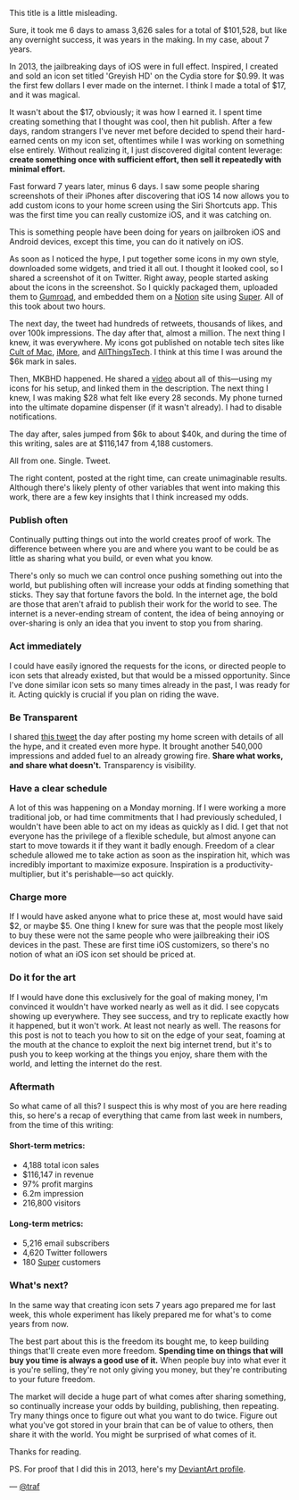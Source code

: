 This title is a little misleading.

Sure, it took me 6 days to amass 3,626 sales for a total of $101,528, but like any overnight success, it was years in the making. In my case, about 7 years.

In 2013, the jailbreaking days of iOS were in full effect. Inspired, I created and sold an icon set titled 'Greyish HD' on the Cydia store for $0.99. It was the first few dollars I ever made on the internet. I think I made a total of $17, and it was magical.

It wasn't about the $17, obviously; it was how I earned it. I spent time creating something that I thought was cool, then hit publish. After a few days, random strangers I've never met before decided to spend their hard-earned cents on my icon set, oftentimes while I was working on something else entirely. Without realizing it, I just discovered digital content leverage: **create something once with sufficient effort, then sell it repeatedly with minimal effort.**

Fast forward 7 years later, minus 6 days. I saw some people sharing screenshots of their iPhones after discovering that iOS 14 now allows you to add custom icons to your home screen using the Siri Shortcuts app. This was the first time you can really customize iOS, and it was catching on. 

This is something people have been doing for years on jailbroken iOS and Android devices, except this time, you can do it natively on iOS.

As soon as I noticed the hype, I put together some icons in my own style, downloaded some widgets, and tried it all out. I thought it looked cool, so I shared a screenshot of it on Twitter. Right away, people started asking about the icons in the screenshot. So I quickly packaged them, uploaded them to [Gumroad](https://gumroad.com), and embedded them on a [Notion](https://notion.so) site using [Super](https://super.so). All of this took about two hours.

The next day, the tweet had hundreds of retweets, thousands of likes, and over 100k impressions. The day after that, almost a million. The next thing I knew, it was everywhere. My icons got published on notable tech sites like [Cult of Mac](https://www.cultofmac.com/723490/ios-14-iphone-home-screen-customization/), [iMore](https://www.imore.com/people-are-making-real-money-selling-icon-sets-ios-14-home-screens), and [AllThingsTech](https://allthingst3ch.com/ios14homescreen). I think at this time I was around the $6k mark in sales.

Then, MKBHD happened. He shared a [video](https://youtu.be/cH66LWWluVE) about all of this—using my icons for his setup, and linked them in the description. The next thing I knew, I was making $28 what felt like every 28 seconds. My phone turned into the ultimate dopamine dispenser (if it wasn't already). I had to disable notifications.

The day after, sales jumped from $6k to about $40k, and during the time of this writing, sales are at $116,147 from 4,188 customers.

All from one. Single. Tweet.

The right content, posted at the right time, can create unimaginable results. Although there's likely plenty of other variables that went into making this work, there are a few key insights that I think increased my odds.

### Publish often

Continually putting things out into the world creates proof of work. The difference between where you are and where you want to be could be as little as sharing what you build, or even what you know.

There's only so much we can control once pushing something out into the world, but publishing often will increase your odds at finding something that sticks. They say that fortune favors the bold. In the internet age, the bold are those that aren't afraid to publish their work for the world to see. The internet is a never-ending stream of content, the idea of being annoying or over-sharing is only an idea that you invent to stop you from sharing. 

### Act immediately

I could have easily ignored the requests for the icons, or directed people to icon sets that already existed, but that would be a missed opportunity. Since I've done similar icon sets so many times already in the past, I was ready for it. Acting quickly is crucial if you plan on riding the wave. 

### Be Transparent

I shared [this tweet](https://twitter.com/traf/status/1308158718975111175) the day after posting my home screen with details of all the hype, and it created even more hype. It brought another 540,000 impressions and added fuel to an already growing fire. **Share what works, and share what doesn't.** Transparency is visibility.

### Have a clear schedule

A lot of this was happening on a Monday morning. If I were working a more traditional job, or had time commitments that I had previously scheduled, I wouldn't have been able to act on my ideas as quickly as I did. I get that not everyone has the privilege of a flexible schedule, but almost anyone can start to move towards it if they want it badly enough. Freedom of a clear schedule allowed me to take action as soon as the inspiration hit, which was incredibly important to maximize exposure. Inspiration is a productivity-multiplier, but it's perishable—so act quickly.

### Charge more

If I would have asked anyone what to price these at, most would have said $2, or maybe $5. One thing I knew for sure was that the people most likely to buy these were not the same people who were jailbreaking their iOS devices in the past. These are first time iOS customizers, so there's no notion of what an iOS icon set should be priced at.

### Do it for the art

If I would have done this exclusively for the goal of making money, I'm convinced it wouldn't have worked nearly as well as it did. I see copycats showing up everywhere. They see success, and try to replicate exactly how it happened, but it won't work. At least not nearly as well. The reasons for this post is not to teach you how to sit on the edge of your seat, foaming at the mouth at the chance to exploit the next big internet trend, but it's to push you to keep working at the things you enjoy, share them with the world, and letting the internet do the rest.

### Aftermath

So what came of all this? I suspect this is why most of you are here reading this, so here's a recap of everything that came from last week in numbers, from the time of this writing:

#### Short-term metrics:

- 4,188 total icon sales
- $116,147 in revenue
- 97% profit margins
- 6.2m impression
- 216,800 visitors

#### Long-term metrics:

- 5,216 email subscribers
- 4,620 Twitter followers
- 180 [Super](https://super.so) customers

### What's next?

In the same way that creating icon sets 7 years ago prepared me for last week, this whole experiment has likely prepared me for what's to come years from now.

The best part about this is the freedom its bought me, to keep building things that'll create even more freedom. **Spending time on things that will buy you time is always a good use of it.** When people buy into what ever it is you're selling, they're not only giving you money, but they're contributing to your future freedom.

The market will decide a huge part of what comes after sharing something, so continually increase your odds by building, publishing, then repeating. Try many things once to figure out what you want to do twice. Figure out what you've got stored in your brain that can be of value to others, then share it with the world. You might be surprised of what comes of it.

Thanks for reading.

PS. For proof that I did this in 2013, here's my [DeviantArt profile](https://deviantart.com/jtraf).

— [@traf](https://twitter.com/traf)
